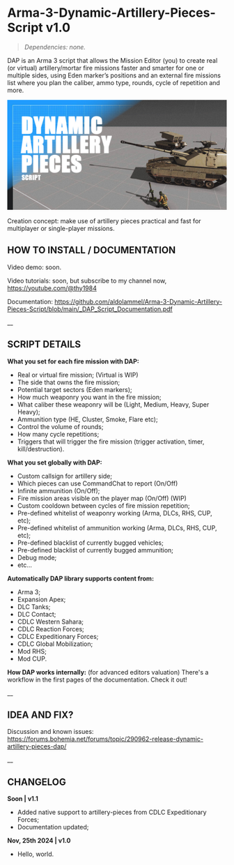 # Arma-3-Dynamic-Artillery-Pieces-Script v1.0
>*Dependencies: none.*

DAP is an Arma 3 script that allows the Mission Editor (you) to create real (or virtual) artillery/mortar fire missions faster and smarter for one or multiple sides, using Eden marker’s positions and an external fire missions list where you plan the caliber, ammo type, rounds, cycle of repetition and more.

<img src="dap_mission_example.VR/images/thumb.jpg" />

Creation concept: make use of artillery pieces practical and fast for multiplayer or single-player missions.

## HOW TO INSTALL / DOCUMENTATION

Video demo: soon.

Video tutorials: soon, but subscribe to my channel now, https://youtube.com/@thy1984

Documentation: https://github.com/aldolammel/Arma-3-Dynamic-Artillery-Pieces-Script/blob/main/_DAP_Script_Documentation.pdf

__

## SCRIPT DETAILS

**What you set for each fire mission with DAP:**
- Real or virtual fire mission;  (Virtual is WIP)
- The side that owns the fire mission;
- Potential target sectors (Eden markers);
- How much weaponry you want in the fire mission;
- What caliber these weaponry will be (Light, Medium, Heavy, Super Heavy);
- Ammunition type (HE, Cluster, Smoke, Flare etc);
- Control the volume of rounds;
- How many cycle repetitions;
- Triggers that will trigger the fire mission (trigger activation, timer, kill/destruction).

**What you set globally with DAP:**
- Custom callsign for artillery side;
- Which pieces can use CommandChat to report (On/Off)
- Infinite ammunition (On/Off);
- Fire mission areas visible on the player map (On/Off)  (WIP)
- Custom cooldown between cycles of fire mission repetition;
- Pre-defined whitelist of weaponry working (Arma, DLCs, RHS, CUP, etc);
- Pre-defined whitelist of ammunition working (Arma, DLCs, RHS, CUP, etc);
- Pre-defined blacklist of currently bugged vehicles;
- Pre-defined blacklist of currently bugged ammunition;
- Debug mode;
- etc...

**Automatically DAP library supports content from:**
- Arma 3;
- Expansion Apex;
- DLC Tanks;
- DLC Contact;
- CDLC Western Sahara;
- CDLC Reaction Forces;
- CDLC Expeditionary Forces;
- CDLC Global Mobilization;
- Mod RHS;
- Mod CUP.
 
**How DAP works internally:** (for advanced editors valuation)
There's a workflow in the first pages of the documentation. Check it out!

__

## IDEA AND FIX?

Discussion and known issues: https://forums.bohemia.net/forums/topic/290962-release-dynamic-artillery-pieces-dap/

__

## CHANGELOG

**Soon | v1.1**

- Added native support to artillery-pieces from CDLC Expeditionary Forces;
- Documentation updated;

**Nov, 25th 2024 | v1.0**
- Hello, world.